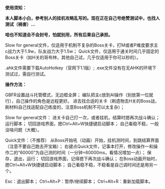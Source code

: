 **使用须知：**


**本人脚本小白，参考别人的挂机攻略乱写的。现在正在自己号绝赞测试中，也找人测试（祸害）...**

**咱也不知道会不会封号，怕就别用，所有后果自己承担。**


Slow for general文件，仅适用于机制不复杂的Boss关卡，打M或者P难度要求主c战力大于1.9w，队友战力大于1.5w；
Quick文件，仅适用于通关时间几乎固定的Boss关卡（如H关的哥布林，其他自己试，几乎仅适用于你可以秒的）。

.ahk文件需要下载AutoHotkey（官网下1.1版）;
.exe文件没有在无AHK的环境下测试过，需自行测试。



**操作方法：**


GBFR设置战斗托管模式，无边框全屏；
编队把主c放到AI操作（别放第一位就行），自己操作的角色是远程更好。
进去找合适的关卡（刷遗物去H关的Boss战，刷材料自己找适配自己练度的，注意Boss机制不可以太复杂）；


Slow for general文件：
进关卡自己打一次，或者挂机，结算时摁再次战斗确认；
运行脚本；
切回游戏界面，摁Ctrl+Alt+W快捷键启动脚本；
自己看稳不稳，一般没啥问题（大概）。


Quick文件：（不推荐）
从Boss开始吼（动画）开始，挂机测时间，到跳结算界面（注意不要自己跑去开宝箱）；
右键点Quick文件，记事本打开，修改操作一和操作二的“60000”为自己测的时间（一分钟=60000ms，看情况增加一点）；
保存，退出，运行；
切回游戏界面，记得摁下再次战斗确认；
在Boss动画开始时，摁Ctrl+Alt+W快捷键启动脚本；
自己看稳不稳，不稳看是自己调时间还是用另一个。


Esc：退出脚本；
Ctrl+Alt+P：暂停/继续脚本；
Ctrl+Alt+R：重新加载脚本。

